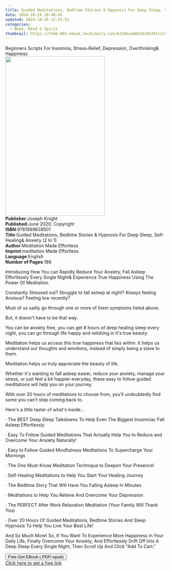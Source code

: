 ```yaml
---
title: Guided Meditations, Bedtime Stories & Hypnosis For Deep Sleep, Self-Healing& Anxiety (2 In 1) | Free Book
date: 2024-10-24 18:40:43
updated: 2024-10-26 12:33:53
categories:
  - Body, Mind & Spirit
thumbnail: https://thmb-001-ebook.techidaily.com/b224bce6842514b34fc2c54403b027197cf84a64a99b335131c62cb6858228f9.jpg
---
```

<main id="book-container">
  <div class="flex flex-col">
    <div class="book-brief flex-1 py-6 px-4 sm:p-6 md:py-10 md:px-8">
      <!-- brief-->
      <div class="book-brief-main">
        Beginners Scripts For Insomnia, Stress-Relief, Depression, Overthinking&
        Happiness
      </div>
    </div>
    <div
      class="book-meta-info flex-1 grid gap-4 col-start-1 col-end-3 row-start-1 sm:mb-6 sm:grid-cols-4 lg:gap-6 lg:col-start-2 lg:row-end-6 lg:row-span-6 lg:mb-0"
    >
      <div
        class="book-meta-info-left place-content-center mt-4 p-4 text-sm leading-6 col-start-2 col-span-2 dark:text-slate-400"
      >
        <img
          class="w-full h-500 object-cover rounded-lg sm:h-255 sm:col-span-2 lg:col-span-full"
          src="https://img-001-ebook.techidaily.com/eacd46bfb5fc98dbbf1a8dedd6b62c4e44428c1c765df3d8f831de09c48ad731.jpg"
          alt=""
          width="312"
          height="500"
        />
      </div>
      <div
        class="book-meta-info-right mt-2 col-start-1 row-start-2 col-span-3 self-center"
      >
        <!-- meta data  -->
        <div class="flex flex-col px-4 md:px-8">
          <div class="flex-1">
            <strong>Publisher</strong>:<span class="px-2">Joseph Knight</span>
          </div>
          <div class="flex-1">
            <strong>Published</strong>:<span class="px-2"
              >June 2020; Copyright</span
            >
          </div>
          <div class="flex-1">
            <strong>ISBN</strong>:<span class="px-2">9781989838501</span>
          </div>
          <div class="flex-1">
            <strong>Title</strong>:<span class="px-2"
              >Guided Meditations, Bedtime Stories &amp; Hypnosis For Deep
              Sleep, Self-Healing&amp; Anxiety (2 In 1)</span
            >
          </div>
          <div class="flex-1">
            <strong>Author</strong>:<span class="px-2"
              >Meditation Made Effortless</span
            >
          </div>
          <div class="flex-1">
            <strong>Imprint</strong>:<span class="px-2"
              >meditation Made Effortless</span
            >
          </div>
          <div class="flex-1">
            <strong>Language</strong>:<span class="px-2">English</span>
          </div>
          <div class="flex-1">
            <strong>Number of Pages</strong>:<span class="px-2">186</span>
          </div>
        </div>
      </div>
    </div>
    <div class="book-description flex-1 py-6 px-4 sm:p-6 md:py-10 md:px-8">
      <div class="book-description-main">
        <div accordion-content="" id="description">
          <p>
            Introducing How You can Rapidly Reduce Your Anxiety, Fall Asleep
            Effortlessly Every Single Night&amp; Experience True Happiness Using
            The Power Of Meditation
          </p>
          <p>
            Constantly Stressed out? Struggle to fall asleep at night? Always
            feeling Anxious? Feeling low recently?
          </p>
          <p>
            Most of us sadly go through one or more of them symptoms listed
            above.
          </p>
          <p>But, it doesn't have to be that way.</p>
          <p>
            You can be anxiety free, you can get 8 hours of deep healing sleep
            every night, you can go through life happy and relishing in it's
            true beauty.
          </p>
          <p>
            Meditation helps us access this true happiness that lies within. It
            helps us understand our thoughts and emotions, instead of simply
            being a slave to them.
          </p>
          <p>Meditation helps us truly appreciate the beauty of life.</p>
          <p>
            Whether it's wanting to fall asleep easier, reduce your anxiety,
            manage your stress, or just feel a bit happier everyday, these easy
            to follow guided meditations will help you on your journey.
          </p>
          <p>
            With over 20 hours of meditations to choose from, you'll undoubtedly
            find some you can't stop coming back to.
          </p>
          <p>Here's a little taster of what's inside...</p>
          <p>
            · The BEST Deep Sleep Talkdowns To Help Even The Biggest Insomniac
            Fall Asleep Effortlessly
          </p>
          <p>
            · Easy To Follow Guided Meditations That Actually Help You to Reduce
            and Overcome Your Anxiety Naturally!
          </p>
          <p>
            · Easy to Follow Guided Mindfulness Meditations To Supercharge Your
            Mornings
          </p>
          <p>
            · The One Must-Know Meditation Technique to Deepen Your Presence!
          </p>
          <p>
            · Self-Healing Meditations to Help You Start Your Healing Journey
          </p>
          <p>
            · The Bedtime Story That Will Have You Falling Asleep In Minutes
          </p>
          <p>· Meditations to Help You Relieve And Overcome Your Depression</p>
          <p>
            · The PERFECT After Work Relaxation Meditation (Your Family Will
            Thank You)
          </p>
          <p>
            · Over 20 Hours Of Guided Meditations, Bedtime Stories And Sleep
            Hypnosis To Help You Live Your Best Life!
          </p>
          <p>
            And So Much More! So, If You Want To Experience More Happiness In
            Your Daily Life, Finally Overcome Your Anxiety, And Effortlessly
            Drift Off Into A Deep Sleep Every Single Night, Then Scroll Up And
            Click "Add To Cart."
          </p>
        </div>
        <div class="accordion-fader"></div>
      </div>
    </div>
    <div class="book-excerpts flex-1 py-6 px-4 sm:p-6 md:py-10 md:px-8"></div>
    <div
      class="book-about-author flex-1 py-6 px-4 sm:p-6 md:py-10 md:px-8"
    ></div>
    <div class="book-free-get flex-1 py-6 px-4 sm:p-6 md:py-10 md:px-8">
      <button
        id="btn-free-get"
        class="bg-blue-500 hover:bg-blue-700 text-white font-bold py-2 px-4 rounded"
      >
        Free Get EBook (.PDF/.epub)
      </button>
      <div id="countdown-display" class="px-2 text-lg mt-2"></div>
      <a
        id="free-link"
        class="hidden bg-blue-500 hover:bg-blue-700 text-white font-bold py-2 px-4 rounded"
        href="https://www.ebooks.com/en-us/book/210064448/guided-meditations-bedtime-stories-hypnosis-for-deep-sleep-self-healing-anxiety-2-in-1/meditation-made-effortless/"
        target="_blank"
        >Click here to get a free link</a
      >
    </div>
    <script>
      let countdownTime = 0;
      let countdownInterval = null;
      document
        .getElementById('btn-free-get')
        .addEventListener('click', startCountdown);
      function startCountdown() {
        countdownTime = new Date().getTime() + 60000 * 3;
        countdownInterval = setInterval(updateCountdown, 1000);
        document.getElementById('btn-free-get').disabled = true;
        document
          .getElementById('btn-free-get')
          .classList.add('bg-gray-500', 'cursor-not-allowed');
      }
      function updateCountdown() {
        let currentTime = new Date().getTime();
        let timeLeft = countdownTime - currentTime;
        let secondsLeft = Math.floor(timeLeft / 1000);
        document.getElementById('countdown-display').innerHTML =
          `Remaining time: ${secondsLeft} seconds.`;
        if (secondsLeft <= 0) {
          clearInterval(countdownInterval);
          document.getElementById('btn-free-get').classList.add('hidden');
          document.getElementById('free-link').classList.remove('hidden');
          document.getElementById('countdown-display').innerHTML = '';
        }
      }
    </script>
  </div>
</main>
